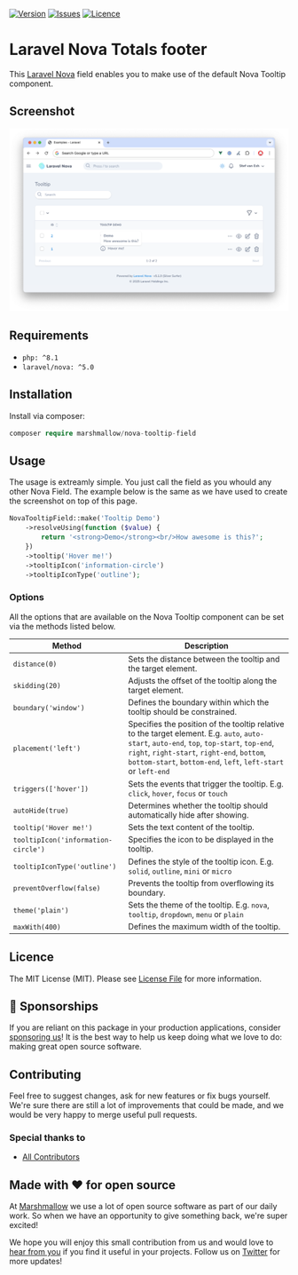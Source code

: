 [![Version](https://img.shields.io/packagist/v/marshmallow/nova-tooltip-field)](https://github.com/marshmallow-packages/nova-tooltip-field)
[![Issues](https://img.shields.io/github/issues/marshmallow-packages/nova-tooltip-field)](https://github.com/marshmallow-packages/nova-tooltip-field)
[![Licence](https://img.shields.io/github/license/marshmallow-packages/nova-tooltip-field)](https://github.com/marshmallow-packages/nova-tooltip-field)

# Laravel Nova Totals footer
This [Laravel Nova](https://nova.laravel.com) field enables you to make use of the default Nova Tooltip component.

## Screenshot
<img src="./resources/screenshot/nova-tooltip-field-screenshot.png">

## Requirements

- `php: ^8.1`
- `laravel/nova: ^5.0`

## Installation

Install via composer:

``` php
composer require marshmallow/nova-tooltip-field
```

## Usage
The usage is extreamly simple. You just call the field as you whould any other Nova Field. The example below is the same as we have used to create the screenshot on top of this page.

```php
NovaTooltipField::make('Tooltip Demo')
    ->resolveUsing(function ($value) {
        return '<strong>Demo</strong><br/>How awesome is this?';
    })
    ->tooltip('Hover me!')
    ->tooltipIcon('information-circle')
    ->tooltipIconType('outline');
```

### Options

All the options that are available on the Nova Tooltip component can be set via the methods listed below.

| Method                | Description                                                                 |
|-----------------------|-----------------------------------------------------------------------------|
| `distance(0)`         | Sets the distance between the tooltip and the target element.               |
| `skidding(20)`        | Adjusts the offset of the tooltip along the target element.                 |
| `boundary('window')`  | Defines the boundary within which the tooltip should be constrained.        |
| `placement('left')`   | Specifies the position of the tooltip relative to the target element. E.g. `auto`, `auto-start`, `auto-end`, `top`, `top-start`, `top-end`, `right`, `right-start`, `right-end`, `bottom`, `bottom-start`, `bottom-end`, `left`, `left-start` or `left-end` |
| `triggers(['hover'])` | Sets the events that trigger the tooltip. E.g. `click`, `hover`, `focus` or `touch` |
| `autoHide(true)`      | Determines whether the tooltip should automatically hide after showing.     |
| `tooltip('Hover me!')`| Sets the text content of the tooltip.                                       |
| `tooltipIcon('information-circle')` | Specifies the icon to be displayed in the tooltip.            |
| `tooltipIconType('outline')` | Defines the style of the tooltip icon. E.g. `solid`, `outline`, `mini` or `micro` |
| `preventOverflow(false)` | Prevents the tooltip from overflowing its boundary.                      |
| `theme('plain')`      | Sets the theme of the tooltip. E.g. `nova`, `tooltip`, `dropdown`, `menu` or `plain` |
| `maxWith(400)`        | Defines the maximum width of the tooltip.                                   |

## Licence

The MIT License (MIT). Please see [License File](LICENCE) for more information.

## 💖 Sponsorships

If you are reliant on this package in your production applications, consider [sponsoring us](https://github.com/sponsors/marshmallow-packages)! It is the best way to help us keep doing what we love to do: making great open source software.

## Contributing

Feel free to suggest changes, ask for new features or fix bugs yourself. We're sure there are still a lot of improvements that could be made, and we would be very happy to merge useful pull requests.

### Special thanks to
-   [All Contributors](../../contributors)

## Made with ❤️ for open source

At [Marshmallow](https://marshmallow.nl) we use a lot of open source software as part of our daily work.
So when we have an opportunity to give something back, we're super excited!

We hope you will enjoy this small contribution from us and would love to [hear from you](mailto:hello@marshmallow.nl) if you find it useful in your projects. Follow us on [Twitter](https://x.com/marshmallow_dev) for more updates!
